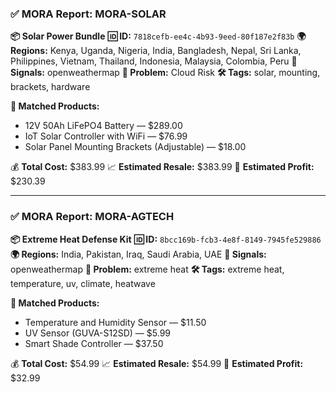 ### ✅ MORA Report: MORA-SOLAR

**📦 Solar Power Bundle**
**🆔 ID:** `7818cefb-ee4c-4b93-9eed-80f187e2f83b`
**🌍 Regions:** Kenya, Uganda, Nigeria, India, Bangladesh, Nepal, Sri Lanka, Philippines, Vietnam, Thailand, Indonesia, Malaysia, Colombia, Peru
**📶 Signals:** openweathermap
**🌾 Problem:** Cloud Risk
**🛠️ Tags:** solar, mounting, brackets, hardware

**🧠 Matched Products:**
- 12V 50Ah LiFePO4 Battery — $289.00
- IoT Solar Controller with WiFi — $76.99
- Solar Panel Mounting Brackets (Adjustable) — $18.00

💰 **Total Cost:** $383.99
📈 **Estimated Resale:** $383.99
💸 **Estimated Profit:** $230.39

---

### ✅ MORA Report: MORA-AGTECH

**📦 Extreme Heat Defense Kit**
**🆔 ID:** `8bcc169b-fcb3-4e8f-8149-7945fe529886`
**🌍 Regions:** India, Pakistan, Iraq, Saudi Arabia, UAE
**📶 Signals:** openweathermap
**🌾 Problem:** extreme heat
**🛠️ Tags:** extreme heat, temperature, uv, climate, heatwave

**🧠 Matched Products:**
- Temperature and Humidity Sensor — $11.50
- UV Sensor (GUVA-S12SD) — $5.99
- Smart Shade Controller — $37.50

💰 **Total Cost:** $54.99
📈 **Estimated Resale:** $54.99
💸 **Estimated Profit:** $32.99